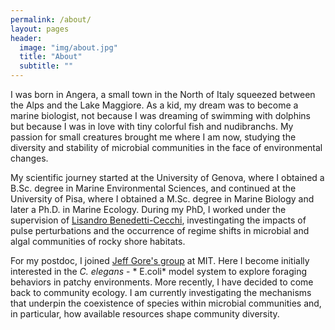 ```yaml
---
permalink: /about/
layout: pages
header:
  image: "img/about.jpg"
  title: "About"
  subtitle: ""
---
```


I was born in Angera, a small town in the North of Italy squeezed between the Alps and the Lake Maggiore. As a kid, my dream was to become a marine biologist, not because I was dreaming of swimming with dolphins but because I was in love with tiny colorful fish and nudibranchs. My passion for small creatures brought me where I am now, studying the diversity and stability of microbial communities in the face of environmental changes. 

My scientific journey started at the University of Genova, where I obtained a B.Sc. degree in Marine Environmental Sciences, and continued at the University of Pisa, where I obtained a M.Sc. degree in Marine Biology and later a Ph.D. in Marine Ecology. During my PhD, I worked under the supervision of [Lisandro Benedetti-Cecchi](https://sites.google.com/site/lisandrobenedetticecchi/as), investingating the impacts of pulse perturbations and the occurrence of regime shifts in microbial and algal communities of rocky shore habitats.

For my postdoc, I joined [Jeff Gore's group](http://www.gorelab.org) at MIT. Here I become initially interested in the *C. elegans* - * E.coli* model system to explore foraging behaviors in patchy environments. More recently, I have decided to come back to community ecology. I am currently investigating the mechanisms that underpin the coexistence of species within microbial communities and, in particular, how available resources shape community diversity.



